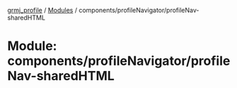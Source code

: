 [grmj_profile](../README.md) / [Modules](../modules.md) / components/profileNavigator/profileNav-sharedHTML

# Module: components/profileNavigator/profileNav-sharedHTML
